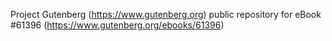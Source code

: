 Project Gutenberg (https://www.gutenberg.org) public repository for eBook #61396 (https://www.gutenberg.org/ebooks/61396)
